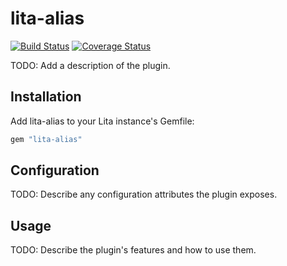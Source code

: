 # lita-alias

[![Build Status](https://travis-ci.org/apsoto/lita-alias.png?branch=master)](https://travis-ci.org/apsoto/lita-alias)
[![Coverage Status](https://coveralls.io/repos/apsoto/lita-alias/badge.png)](https://coveralls.io/r/apsoto/lita-alias)

TODO: Add a description of the plugin.

## Installation

Add lita-alias to your Lita instance's Gemfile:

``` ruby
gem "lita-alias"
```

## Configuration

TODO: Describe any configuration attributes the plugin exposes.

## Usage

TODO: Describe the plugin's features and how to use them.
